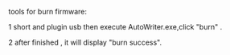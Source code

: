 tools for burn firmware:

1 short and plugin usb then execute AutoWriter.exe,click "burn" .

2 after finished , it will display "burn success".
